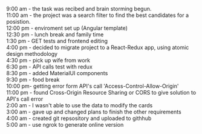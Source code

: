 9:00 am - the task was recibed and brain storming begun.<br>
11:00 am - the project was a search filter to find the best candidates for a posistion.<br>
12:00 pm - enviroment set up (Angular template)<br>
12:30 pm - lunch break and family time<br>
1:30 pm - GET tests and frontend editing<br>
4:00 pm - decided to migrate project to a React-Redux app, using atomic design methodology<br>
4:30 pm - pick up wife from work<br>
6:30 pm - API calls test with redux <br>
8:30 pm - added MaterialUI components<br>
9:30 pm - food break<br>
10:00 pm- getting error form API's call 'Access-Control-Allow-Origin'<br>
11:00 pm - found Cross-Origin Resource Sharing or CORS to give solution to API's call error<br>
2:00 am - I wasn't able to use the data to modify the cards<br>
3:00 am - gave up and changed plans to finish the other requirements<br>
4:00 am - created git repsository and uploaded to githhub<br>
5:00 am - use ngrok to generate online version<br>
